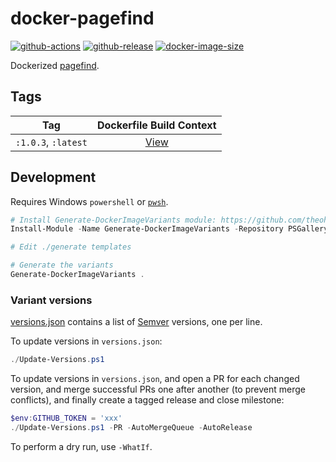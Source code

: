 # docker-pagefind

[![github-actions](https://github.com/theohbrothers/docker-pagefind/workflows/ci-master-pr/badge.svg)](https://github.com/theohbrothers/docker-pagefind/actions)
[![github-release](https://img.shields.io/github/v/release/theohbrothers/docker-pagefind?style=flat-square)](https://github.com/theohbrothers/docker-pagefind/releases/)
[![docker-image-size](https://img.shields.io/docker/image-size/theohbrothers/docker-pagefind/latest)](https://hub.docker.com/r/theohbrothers/docker-pagefind)

Dockerized [pagefind](https://github.com/CloudCannon/pagefind).

## Tags

| Tag | Dockerfile Build Context |
|:-------:|:---------:|
| `:1.0.3`, `:latest` | [View](variants/1.0.3) |

## Development

Requires Windows `powershell` or [`pwsh`](https://github.com/PowerShell/PowerShell).

```powershell
# Install Generate-DockerImageVariants module: https://github.com/theohbrothers/Generate-DockerImageVariants
Install-Module -Name Generate-DockerImageVariants -Repository PSGallery -Scope CurrentUser -Force -Verbose

# Edit ./generate templates

# Generate the variants
Generate-DockerImageVariants .
```

### Variant versions

[versions.json](generate/definitions/versions.json) contains a list of [Semver](https://semver.org/) versions, one per line.

To update versions in `versions.json`:

```powershell
./Update-Versions.ps1
```

To update versions in `versions.json`, and open a PR for each changed version, and merge successful PRs one after another (to prevent merge conflicts), and finally create a tagged release and close milestone:

```powershell
$env:GITHUB_TOKEN = 'xxx'
./Update-Versions.ps1 -PR -AutoMergeQueue -AutoRelease
```

To perform a dry run, use `-WhatIf`.
